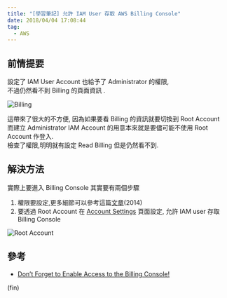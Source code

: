 ```yaml
---
title: "[學習筆記] 允許 IAM User 存取 AWS Billing Console"
date: 2018/04/04 17:08:44
tag:
  - AWS
---
```


## 前情提要

設定了 IAM User Account 也給予了 Administrator 的權限,  
不過仍然看不到 Billing 的頁面資訊 .  

![Billing](https://i.imgur.com/1Ge6pGi.jpg)

這帶來了很大的不方便, 因為如果要看 Billing 的資訊就要切換到 Root Account  
而建立 Administrator IAM Account 的用意本來就是要儘可能不使用 Root Account 作登入.  
檢查了權限,明明就有設定 Read Billing 但是仍然看不到.  

## 解決方法

實際上要進入 Billing Console 其實要有兩個步驟  

1. 權限要設定,更多細節可以參考這篇[文章](https://aws.amazon.com/blogs/security/enhanced-iam-capabilities-for-the-aws-billing-console/)(2014)
2. 要透過 Root Account 在 [Account Settings](https://console.aws.amazon.com/billing/home#/account) 頁面設定, 允許 IAM user 存取 Billing Console  

![Root Account](https://i.imgur.com/yBXaLPJ.jpg)

## 參考

- [Don’t Forget to Enable Access to the Billing Console!](https://aws.amazon.com/blogs/security/dont-forget-to-enable-access-to-the-billing-console/)

(fin)
